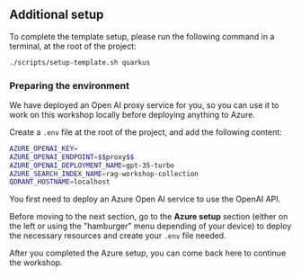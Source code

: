 ## Additional setup

To complete the template setup, please run the following command in a terminal, at the root of the project:

```bash
./scripts/setup-template.sh quarkus
```

### Preparing the environment

<div data-visible="$$proxy$$">

We have deployed an Open AI proxy service for you, so you can use it to work on this workshop locally before deploying anything to Azure.

Create a `.env` file at the root of the project, and add the following content:

```bash
AZURE_OPENAI_KEY=
AZURE_OPENAI_ENDPOINT=$$proxy$$
AZURE_OPENAI_DEPLOYMENT_NAME=gpt-35-turbo
AZURE_SEARCH_INDEX_NAME=rag-workshop-collection
QDRANT_HOSTNAME=localhost
```

</div>

<div data-hidden="$$proxy$$">

You first need to deploy an Azure Open AI service to use the OpenAI API.

Before moving to the next section, go to the **Azure setup** section (either on the left or using the "hamburger" menu depending of your device) to deploy the necessary resources and create your `.env` file needed.

After you completed the Azure setup, you can come back here to continue the workshop.

</div>

<!-- 

### (optional) Use a local LLM with Ollama

TODO!

-->

